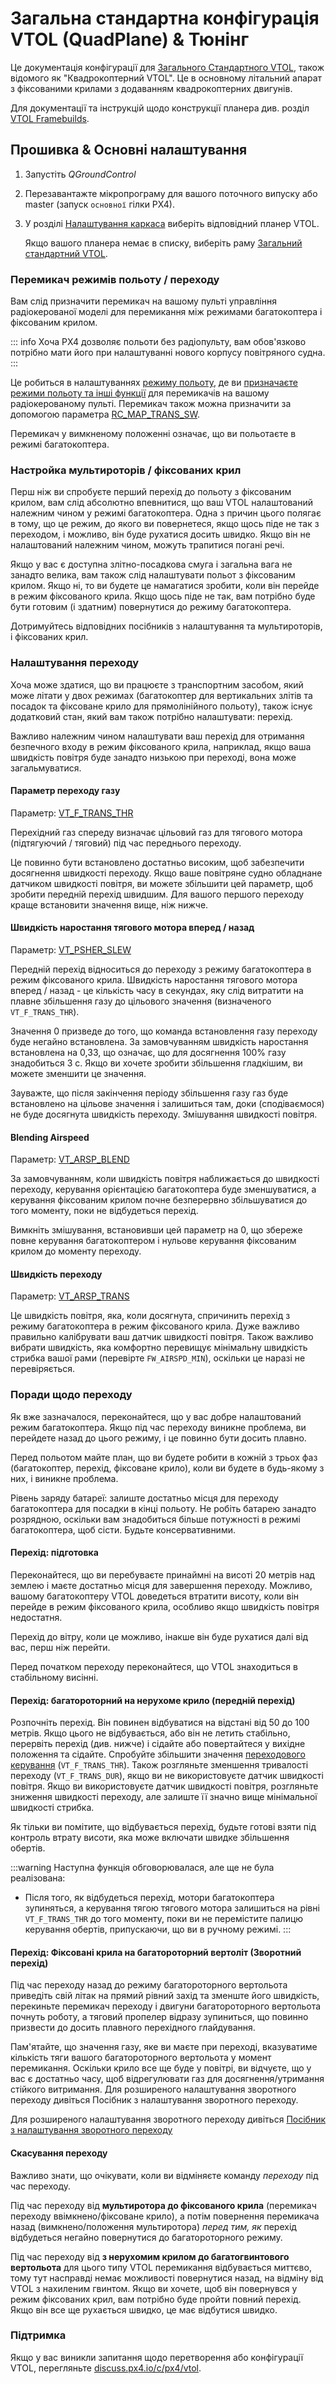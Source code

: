 # Загальна стандартна конфігурація VTOL (QuadPlane) & Тюнінг

Це документація конфігурації для [Загального Стандартного VTOL](../airframes/airframe_reference.md#vtol_standard_vtol_generic_standard_vtol), також відомого як "Квадрокоптерний VTOL". Це в основному літальний апарат з фіксованими крилами з додаванням квадрокоптерних двигунів.

Для документації та інструкцій щодо конструкції планера див. розділ [VTOL Framebuilds](../frames_vtol/index.md).

## Прошивка & Основні налаштування

1. Запустіть _QGroundControl_
2. Перезавантажте мікропрограму для вашого поточного випуску або master (запуск `основної` гілки PX4).
3. У розділі [Налаштування каркаса](../config/airframe.md) виберіть відповідний планер VTOL.

   Якщо вашого планера немає в списку, виберіть раму [Загальний стандартний VTOL](../airframes/airframe_reference.md#vtol_standard_vtol_generic_standard_vtol).

### Перемикач режимів польоту / переходу

Вам слід призначити перемикач на вашому пульті управління радіокерованої моделі для перемикання між режимами багатокоптера і фіксованим крилом.

::: info 
Хоча PX4 дозволяє польоти без радіопульту, вам обов'язково потрібно мати його при налаштуванні нового корпусу повітряного судна.
:::

Це робиться в налаштуваннях [режиму польоту](../config/flight_mode.md), де ви [призначаєте режими польоту та інші функції](../config/flight_mode.md#what-flight-modes-and-switches-should-i-set) для перемикачів на вашому радіокерованому пульті. Перемикач також можна призначити за допомогою параметра [RC_MAP_TRANS_SW](../advanced_config/parameter_reference.md#RC_MAP_TRANS_SW).

Перемикач у вимкненому положенні означає, що ви польотаєте в режимі багатокоптера.

### Настройка мультироторів / фіксованих крил

Перш ніж ви спробуєте перший перехід до польоту з фіксованим крилом, вам слід абсолютно впевнитися, що ваш VTOL налаштований належним чином у режимі багатокоптера. Одна з причин цього полягає в тому, що це режим, до якого ви повернетеся, якщо щось піде не так з переходом, і можливо, він буде рухатися досить швидко. Якщо він не налаштований належним чином, можуть трапитися погані речі.

Якщо у вас є доступна злітно-посадкова смуга і загальна вага не занадто велика, вам також слід налаштувати польот з фіксованим крилом. Якщо ні, то ви будете це намагатися зробити, коли він перейде в режим фіксованого крила. Якщо щось піде не так, вам потрібно буде бути готовим (і здатним) повернутися до режиму багатокоптера.

Дотримуйтесь відповідних посібників з налаштування та мультироторів, і фіксованих крил.

### Налаштування переходу

Хоча може здатися, що ви працюєте з транспортним засобом, який може літати у двох режимах (багатокоптер для вертикальних злітів та посадок та фіксоване крило для прямолінійного польоту), також існує додатковий стан, який вам також потрібно налаштувати: перехід.

Важливо належним чином налаштувати ваш перехід для отримання безпечного входу в режим фіксованого крила, наприклад, якщо ваша швидкість повітря буде занадто низькою при переході, вона може загальмуватися.

#### Параметр переходу газу

Параметр: [VT_F_TRANS_THR](../advanced_config/parameter_reference.md#VT_F_TRANS_THR)

Перехідний газ спереду визначає цільовий газ для тягового мотора (підтягуючий / тяговий) під час переднього переходу.

Це повинно бути встановлено достатньо високим, щоб забезпечити досягнення швидкості переходу. Якщо ваше повітряне судно обладнане датчиком швидкості повітря, ви можете збільшити цей параметр, щоб зробити передній перехід швидшим. Для вашого першого переходу краще встановити значення вище, ніж нижче.

#### Швидкість наростання тягового мотора вперед / назад

Параметр: [VT_PSHER_SLEW](../advanced_config/parameter_reference.md#VT_PSHER_SLEW)

Передній перехід відноситься до переходу з режиму багатокоптера в режим фіксованого крила. Швидкість наростання тягового мотора вперед / назад - це кількість часу в секундах, яку слід витратити на плавне збільшення газу до цільового значення (визначеного `VT_F_TRANS_THR`).

Значення 0 призведе до того, що команда встановлення газу переходу буде негайно встановлена. За замовчуванням швидкість наростання встановлена на 0,33, що означає, що для досягнення 100% газу знадобиться 3 с. Якщо ви хочете зробити збільшення гладкішим, ви можете зменшити це значення.

Зауважте, що після закінчення періоду збільшення газу газ буде встановлено на цільове значення і залишиться там, доки (сподіваємося) не буде досягнута швидкість переходу. Змішування швидкості повітря.

#### Blending Airspeed

Параметр: [VT_ARSP_BLEND](../advanced_config/parameter_reference.md#VT_ARSP_BLEND)

За замовчуванням, коли швидкість повітря наближається до швидкості переходу, керування орієнтацією багатокоптера буде зменшуватися, а керування фіксованим крилом почне безперервно збільшуватися до того моменту, поки не відбудеться перехід.

Вимкніть змішування, встановивши цей параметр на 0, що збереже повне керування багатокоптером і нульове керування фіксованим крилом до моменту переходу.

#### Швидкість переходу

Параметр: [VT_ARSP_TRANS](../advanced_config/parameter_reference.md#VT_ARSP_TRANS)

Це швидкість повітря, яка, коли досягнута, спричинить перехід з режиму багатокоптера в режим фіксованого крила. Дуже важливо правильно калібрувати ваш датчик швидкості повітря. Також важливо вибрати швидкість, яка комфортно перевищує мінімальну швидкість стрибка вашої рами (перевірте `FW_AIRSPD_MIN`), оскільки це наразі не перевіряється.

### Поради щодо переходу

Як вже зазначалося, переконайтеся, що у вас добре налаштований режим багатокоптера. Якщо під час переходу виникне проблема, ви перейдете назад до цього режиму, і це повинно бути досить плавно.

Перед польотом майте план, що ви будете робити в кожній з трьох фаз (багатокоптер, перехід, фіксоване крило), коли ви будете в будь-якому з них, і виникне проблема.

Рівень заряду батареї: залиште достатньо місця для переходу багатокоптера для посадки в кінці польоту. Не робіть батарею занадто розрядною, оскільки вам знадобиться більше потужності в режимі багатокоптера, щоб сісти. Будьте консервативними.

#### Перехід: підготовка

Переконайтеся, що ви перебуваєте принаймні на висоті 20 метрів над землею і маєте достатньо місця для завершення переходу. Можливо, вашому багатокоптеру VTOL доведеться втратити висоту, коли він перейде в режим фіксованого крила, особливо якщо швидкість повітря недостатня.

Перехід до вітру, коли це можливо, інакше він буде рухатися далі від вас, перш ніж перейти.

Перед початком переходу переконайтеся, що VTOL знаходиться в стабільному висінні.

#### Перехід: багатороторний на нерухоме крило (передній перехід)

Розпочніть перехід. Він повинен відбуватися на відстані від 50 до 100 метрів. Якщо цього не відбувається, або він не летить стабільно, перервіть перехід (див. нижче) і сідайте або повертайтеся у вихідне положення та сідайте. Спробуйте збільшити значення [переходового керування](#transition-throttle) (`VT_F_TRANS_THR`). Також розгляньте зменшення тривалості переходу (`VT_F_TRANS_DUR`), якщо ви не використовуєте датчик швидкості повітря. Якщо ви використовуєте датчик швидкості повітря, розгляньте зниження швидкості переходу, але залиште її значно вище мінімальної швидкості стрибка.

Як тільки ви помітите, що відбувається перехід, будьте готові взяти під контроль втрату висоти, яка може включати швидке збільшення обертів.

:::warning
Наступна функція обговорювалася, але ще не була реалізована:

- Після того, як відбудеться перехід, мотори багатокоптера зупиняться, а керування тягою тягового мотора залишиться на рівні `VT_F_TRANS_THR` до того моменту, поки ви не перемістите палицю керування обертів, припускаючи, що ви в ручному режимі.
:::

#### Перехід: Фіксовані крила на багатороторний вертоліт (Зворотний перехід)

Під час переходу назад до режиму багатороторного вертольота приведіть свій літак на прямий рівний захід та зменште його швидкість, перекиньте перемикач переходу і двигуни багатороторного вертольота почнуть роботу, а тяговий пропелер відразу зупиниться, що повинно призвести до досить плавного перехідного глайдування.

Пам'ятайте, що значення газу, яке ви маєте при переході, вказуватиме кількість тяги вашого багатороторного вертольота у момент перемикання. Оскільки крило все ще буде у повітрі, ви відчуєте, що у вас є достатньо часу, щоб відрегулювати газ для досягнення/утримання стійкого витримання. Для розширеного налаштування зворотного переходу дивіться Посібник з налаштування зворотного переходу.

Для розширеного налаштування зворотного переходу дивіться [Посібник з налаштування зворотного переходу](vtol_back_transition_tuning.md)

#### Скасування переходу

Важливо знати, що очікувати, коли ви відміняєте команду _переходу_ під час переходу.

Під час переходу від **мультиротора до фіксованого крила** (перемикач переходу ввімкнено/фіксоване крило), а потім повернення перемикача назад (вимкнено/положення мультиротора) _перед тим, як_ перехід відбудеться негайно повернутися до багатороторного режиму.

Під час переходу від **з нерухомим крилом до багатогвинтового вертольота** для цього типу VTOL перемикання відбувається миттєво, тому тут насправді немає можливості повернутися назад, на відміну від VTOL з нахиленим гвинтом. Якщо ви хочете, щоб він повернувся у режим фіксованих крил, вам потрібно буде пройти повний перехід. Якщо він все ще рухається швидко, це має відбутися швидко.

### Підтримка

Якщо у вас виникли запитання щодо перетворення або конфігурації VTOL, перегляньте [discuss.px4.io/c/px4/vtol](https://discuss.px4.io/c/px4/vtol).
